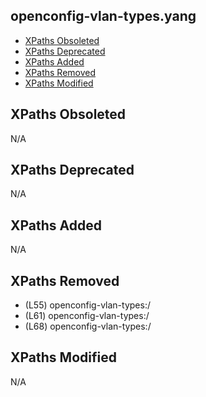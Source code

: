## openconfig-vlan-types.yang

- [XPaths Obsoleted](#xpaths-obsoleted)
- [XPaths Deprecated](#xpaths-deprecated)
- [XPaths Added](#xpaths-added)
- [XPaths Removed](#xpaths-removed)
- [XPaths Modified](#xpaths-modified)

## XPaths Obsoleted

N/A

## XPaths Deprecated

N/A

## XPaths Added

N/A

## XPaths Removed

- (L55)	openconfig-vlan-types:/
- (L61)	openconfig-vlan-types:/
- (L68)	openconfig-vlan-types:/

## XPaths Modified

N/A


